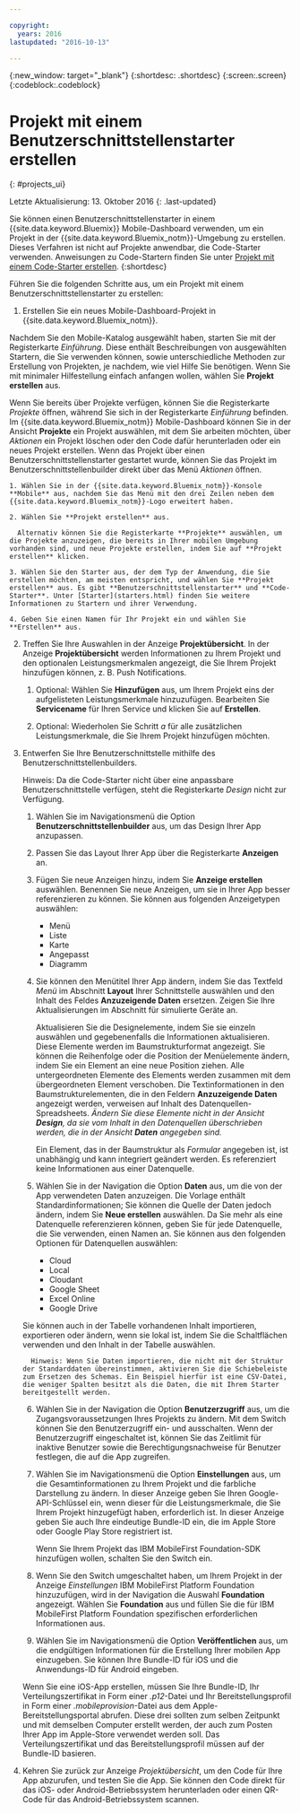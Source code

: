 ```yaml
---

copyright:
  years: 2016
lastupdated: "2016-10-13"

---
```

{:new_window: target="_blank"}
{:shortdesc: .shortdesc}
{:screen:.screen}
{:codeblock:.codeblock}

# Projekt mit einem Benutzerschnittstellenstarter erstellen
{: #projects_ui}

Letzte Aktualisierung: 13. Oktober 2016
{: .last-updated}

Sie können einen Benutzerschnittstellenstarter in einem {{site.data.keyword.Bluemix}} Mobile-Dashboard verwenden, um ein Projekt in der {{site.data.keyword.Bluemix_notm}}-Umgebung zu erstellen. Dieses Verfahren ist nicht auf Projekte anwendbar, die Code-Starter verwenden. Anweisungen zu Code-Startern finden Sie unter [Projekt mit einem Code-Starter erstellen](projects_code.html).
{:shortdesc}

Führen Sie die folgenden Schritte aus, um ein Projekt mit einem Benutzerschnittstellenstarter zu erstellen:

1. Erstellen Sie ein neues Mobile-Dashboard-Projekt in {{site.data.keyword.Bluemix_notm}}.

 Nachdem Sie den Mobile-Katalog ausgewählt haben, starten Sie mit der Registerkarte *Einführung*. Diese enthält Beschreibungen von ausgewählten Startern, die Sie verwenden können, sowie unterschiedliche Methoden zur Erstellung von Projekten, je nachdem, wie viel Hilfe Sie benötigen. Wenn Sie mit minimaler Hilfestellung einfach anfangen wollen, wählen Sie **Projekt erstellen** aus.

 Wenn Sie bereits über Projekte verfügen, können Sie die Registerkarte *Projekte* öffnen, während Sie sich in der Registerkarte *Einführung* befinden. Im {{site.data.keyword.Bluemix_notm}} Mobile-Dashboard können Sie in der Ansicht **Projekte** ein Projekt auswählen, mit dem Sie arbeiten möchten, über *Aktionen* ein Projekt löschen oder den Code dafür herunterladen oder ein neues Projekt erstellen. Wenn das Projekt über einen Benutzerschnittstellenstarter gestartet wurde, können Sie das Projekt im Benutzerschnittstellenbuilder direkt über das Menü *Aktionen* öffnen. 

	1. Wählen Sie in der {{site.data.keyword.Bluemix_notm}}-Konsole **Mobile** aus, nachdem Sie das Menü mit den drei Zeilen neben dem {{site.data.keyword.Bluemix_notm}}-Logo erweitert haben. 
	
	2. Wählen Sie **Projekt erstellen** aus. 

	  Alternativ können Sie die Registerkarte **Projekte** auswählen, um die Projekte anzuzeigen, die bereits in Ihrer mobilen Umgebung vorhanden sind, und neue Projekte erstellen, indem Sie auf **Projekt erstellen** klicken. 

	3. Wählen Sie den Starter aus, der dem Typ der Anwendung, die Sie erstellen möchten, am meisten entspricht, und wählen Sie **Projekt erstellen** aus. Es gibt **Benutzerschnittstellenstarter** und **Code-Starter**. Unter [Starter](starters.html) finden Sie weitere Informationen zu Startern und ihrer Verwendung. 
	
	4. Geben Sie einen Namen für Ihr Projekt ein und wählen Sie **Erstellen** aus.
	
2. Treffen Sie Ihre Auswahlen in der Anzeige **Projektübersicht**. In der Anzeige **Projektübersicht** werden Informationen zu Ihrem Projekt und den optionalen Leistungsmerkmalen angezeigt, die Sie Ihrem Projekt hinzufügen können, z. B. Push Notifications.  

	1. Optional: Wählen Sie **Hinzufügen** aus, um Ihrem Projekt eins der aufgelisteten Leistungsmerkmale hinzuzufügen. Bearbeiten Sie **Servicename** für Ihren Service und klicken Sie auf **Erstellen**.
	
	2. Optional: Wiederholen Sie Schritt *a* für alle zusätzlichen Leistungsmerkmale, die Sie Ihrem Projekt hinzufügen möchten. 

3. Entwerfen Sie Ihre Benutzerschnittstelle mithilfe des Benutzerschnittstellenbuilders.

   Hinweis: Da die Code-Starter nicht über eine anpassbare Benutzerschnittstelle verfügen, steht die Registerkarte *Design* nicht zur Verfügung.

    1. Wählen Sie im Navigationsmenü die Option **Benutzerschnittstellenbuilder** aus, um das Design Ihrer App anzupassen.<!--Most of the design screens have sections that begin with a navigation on the left of the screen, and the sections more specific as it moves to the right side preview of your app. Note: Not all design screens in the starters have the same sections.--> 
	
	2. Passen Sie das Layout Ihrer App über die Registerkarte **Anzeigen** an.
	
	3. Fügen Sie neue Anzeigen hinzu, indem Sie **Anzeige erstellen** auswählen. Benennen Sie neue Anzeigen, um sie in Ihrer App besser referenzieren zu können. Sie können aus folgenden Anzeigetypen auswählen: 
	    * Menü
		* Liste
		* Karte
		* Angepasst 
		* Diagramm
		
	4. Sie können den Menütitel Ihrer App ändern, indem Sie das Textfeld *Menü* im Abschnitt **Layout** Ihrer Schnittstelle auswählen und den Inhalt des Feldes **Anzuzeigende Daten** ersetzen. Zeigen Sie Ihre Aktualisierungen im Abschnitt für simulierte Geräte an.
	
		Aktualisieren Sie die Designelemente, indem Sie sie einzeln auswählen und gegebenenfalls die Informationen aktualisieren. Diese Elemente werden im Baumstrukturformat angezeigt. Sie können die Reihenfolge oder die Position der Menüelemente ändern, indem Sie ein Element an eine neue Position ziehen. Alle untergeordneten Elemente des Elements werden zusammen mit dem übergeordneten Element verschoben. Die Textinformationen in den Baumstrukturelementen, die in den Feldern **Anzuzeigende Daten** angezeigt werden, verweisen auf Inhalt des Datenquellen-Spreadsheets. *Ändern Sie diese Elemente nicht in der Ansicht **Design**, da sie vom Inhalt in den Datenquellen überschrieben werden, die in der Ansicht **Daten** angegeben sind.* 
		
		Ein Element, das in der Baumstruktur als *Formular* angegeben ist, ist unabhängig und kann integriert geändert werden. Es referenziert keine Informationen aus einer Datenquelle.
	
	5. Wählen Sie in der Navigation die Option **Daten** aus, um die von der App verwendeten Daten anzuzeigen. Die Vorlage enthält Standardinformationen; Sie können die Quelle der Daten jedoch ändern, indem Sie **Neue erstellen** auswählen. Da Sie mehr als eine Datenquelle referenzieren können, geben Sie für jede Datenquelle, die Sie verwenden, einen Namen an. Sie können aus den folgenden Optionen für Datenquellen auswählen:
		* Cloud
		* Local
		* Cloudant
		* Google Sheet
		* Excel Online
		* Google Drive
	
	Sie können auch in der Tabelle vorhandenen Inhalt importieren, exportieren oder ändern, wenn sie lokal ist, indem Sie die Schaltflächen verwenden und den Inhalt in der Tabelle auswählen.
	     
		 Hinweis: Wenn Sie Daten importieren, die nicht mit der Struktur der Standarddaten übereinstimmen, aktivieren Sie die Schiebeleiste zum Ersetzen des Schemas. Ein Beispiel hierfür ist eine CSV-Datei, die weniger Spalten besitzt als die Daten, die mit Ihrem Starter bereitgestellt werden.
		 
	6. Wählen Sie in der Navigation die Option **Benutzerzugriff** aus, um die Zugangsvoraussetzungen Ihres Projekts zu ändern. Mit dem Switch können Sie den Benutzerzugriff ein- und ausschalten. Wenn der Benutzerzugriff eingeschaltet ist, können Sie das Zeitlimit für inaktive Benutzer sowie die Berechtigungsnachweise für Benutzer festlegen, die auf die App zugreifen.
	
	7. Wählen Sie im Navigationsmenü die Option **Einstellungen** aus, um die Gesamtinformationen zu Ihrem Projekt und die farbliche Darstellung zu ändern. In dieser Anzeige geben Sie Ihren Google-API-Schlüssel ein, wenn dieser für die Leistungsmerkmale, die Sie Ihrem Projekt hinzugefügt haben, erforderlich ist. In dieser Anzeige geben Sie auch Ihre eindeutige Bundle-ID ein, die im Apple Store oder Google Play Store registriert ist.
	
		Wenn Sie Ihrem Projekt das IBM MobileFirst Foundation-SDK hinzufügen wollen, schalten Sie den Switch ein.
		
	8. Wenn Sie den Switch umgeschaltet haben, um Ihrem Projekt in der Anzeige *Einstellungen* IBM MobileFirst Platform Foundation hinzuzufügen, wird in der Navigation die Auswahl **Foundation** angezeigt. Wählen Sie **Foundation** aus und füllen Sie die für IBM MobileFirst Platform Foundation spezifischen erforderlichen Informationen aus.
	
	9. Wählen Sie im Navigationsmenü die Option **Veröffentlichen** aus, um die endgültigen Informationen für die Erstellung Ihrer mobilen App einzugeben. Sie können Ihre Bundle-ID für iOS und die Anwendungs-ID für Android eingeben.
	
	Wenn Sie eine iOS-App erstellen, müssen Sie Ihre Bundle-ID, Ihr Verteilungszertifikat in Form einer *.p12*-Datei und Ihr Bereitstellungsprofil in Form einer *.mobileprovision*-Datei aus dem Apple-Bereitstellungsportal abrufen. Diese drei sollten zum selben Zeitpunkt und mit demselben Computer erstellt werden, der auch zum Posten Ihrer App im Apple-Store verwendet werden soll. Das Verteilungszertifikat und das Bereitstellungsprofil müssen auf der Bundle-ID basieren. 	

4.  Kehren Sie zurück zur Anzeige *Projektübersicht*, um den Code für Ihre App abzurufen, und testen Sie die App. Sie können den Code direkt für das iOS- oder Android-Betriebssystem herunterladen oder einen QR-Code für das Android-Betriebssystem scannen. 


